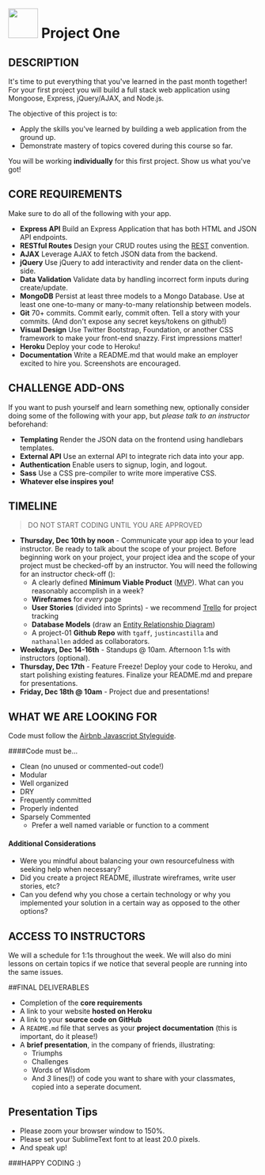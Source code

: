 # <img src="https://cloud.githubusercontent.com/assets/7833470/10423298/ea833a68-7079-11e5-84f8-0a925ab96893.png" width="60"> Project One

## DESCRIPTION

It's time to put everything that you've learned in the past month together! For your first project you will build a full stack web application using Mongoose, Express, jQuery/AJAX, and Node.js.

The objective of this project is to:

* Apply the skills you've learned by building a web application from the ground up.
* Demonstrate mastery of topics covered during this course so far.

You will be working **individually** for this first project. Show us what you've got!

## CORE REQUIREMENTS
Make sure to do all of the following with your app.

* **Express API** Build an Express Application that has both HTML and JSON API endpoints.
* **RESTful Routes** Design your CRUD routes using the [REST](http://restfulrouting.com/mappings/resources) convention.
* **AJAX** Leverage AJAX to fetch JSON data from the backend.
* **jQuery** Use jQuery to add interactivity and render data on the client-side.
* **Data Validation** Validate data by handling incorrect form inputs during create/update.
* **MongoDB** Persist at least three models to a Mongo Database. Use at least one one-to-many or many-to-many relationship between models.
* **Git** 70+ commits. Commit early, commit often. Tell a story with your commits. (And don't expose any secret keys/tokens on github!)
* **Visual Design** Use Twitter Bootstrap, Foundation, or another CSS framework to make your front-end snazzy. First impressions matter!
* **Heroku** Deploy your code to Heroku!
* **Documentation** Write a README.md that would make an employer excited to hire you. Screenshots are encouraged.

## CHALLENGE ADD-ONS
If you want to push yourself and learn something new, optionally consider doing some of the following with your app, but *please talk to an instructor* beforehand:

* **Templating** Render the JSON data on the frontend using handlebars templates.
* **External API** Use an external API to integrate rich data into your app.
* **Authentication** Enable users to signup, login, and logout.
* **Sass** Use a CSS pre-compiler to write more imperative CSS. 
* **Whatever else inspires you!**

## TIMELINE
> DO NOT START CODING UNTIL YOU ARE APPROVED

* **Thursday, Dec 10th by noon** - Communicate your app idea to your lead instructor. Be ready to talk about the scope of your project. Before beginning work on your project, your project idea and the scope of your project must be checked-off by an instructor.  You will need the following for an instructor check-off ():
    * A clearly defined **Minimum Viable Product** ([MVP](http://en.wikipedia.org/wiki/Minimum_viable_product)). What can you reasonably accomplish in a week?
    * **Wireframes** for _every_ page
    * **User Stories** (divided into Sprints) - we recommend [Trello](https://trello.com/) for project tracking
    * **Database Models** (draw an [Entity Relationship Diagram](https://www.google.com/search?tbm=isch&q=database%20table%20relationships%20drawing))
    * A project-01 **Github Repo** with `tgaff`, `justincastilla` and `nathanallen` added as collaborators.
* **Weekdays, Dec 14-16th** - Standups @ 10am. Afternoon 1:1s with instructors (optional).
* **Thursday, Dec 17th** - Feature Freeze! Deploy your code to Heroku, and start polishing existing features. Finalize your README.md and prepare for presentations.
* **Friday, Dec 18th @ 10am** - Project due and presentations!



## WHAT WE ARE LOOKING FOR
Code must follow the [Airbnb Javascript Styleguide](https://github.com/airbnb/javascript/tree/master/es5).

####Code must be...
* Clean (no unused or commented-out code!)
* Modular
* Well organized
* DRY
* Frequently committed
* Properly indented
* Sparsely Commented
    - Prefer a well named variable or function to a comment

#### Additional Considerations

* Were you mindful about balancing your own resourcefulness with seeking help when necessary?
* Did you create a project README, illustrate wireframes, write user stories, etc?
* Can you defend why you chose a certain technology or why you implemented your solution in a certain way as opposed to the other options?

## ACCESS TO INSTRUCTORS
We will a schedule for 1:1s throughout the week. We will also do mini lessons on certain topics if we notice that several people are running into the same issues.

##FINAL DELIVERABLES

* Completion of the **core requirements**
* A link to your website **hosted on Heroku**
* A link to your **source code on GitHub**
* A `README.md` file that serves as your **project documentation** (this is important, do it please!)
* A **brief presentation**, in the company of friends, illustrating:
    - Triumphs
    - Challenges
    - Words of Wisdom
    - And _3_ lines(!) of code you want to share with your classmates, copied into a seperate document.

## Presentation Tips
* Please zoom your browser window to 150%.
* Please set your SublimeText font to at least 20.0 pixels.
* And speak up!

###HAPPY CODING :)
